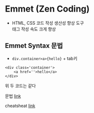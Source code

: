 # Emmet (Zen Coding)
- HTML, CSS 코드 작성 생산성 향상 도구  
태그 작성 속도 크게 향상

## Emmet Syntax 문법
- `div.container>a>{hello}`  + tab키
```
<div class='container'>
    <a href=''>hello</a>
</div>
```  
위 두 코드는 같다

문법 [link](http://docs.emmet.io/abbreviations/syntax/)

cheatsheat [link](http://docs.emmet.io/cheat-sheet/)
